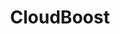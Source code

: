 ---
blog: https://blog.cloudboost.io/
codehost: https://github.com/https://github.com/CloudBoost/whatsapp
facebook: https://facebook.com/cloudboost.io
logohandle: cloudboostio
sort: cloudboost
title: CloudBoost
twitter: https://x.com/cloudboostlove
website: https://www.cloudboost.io/
youtube: https://youtube.com/channel/UC513RAcmBiMB5W6eiTaOOGw
---